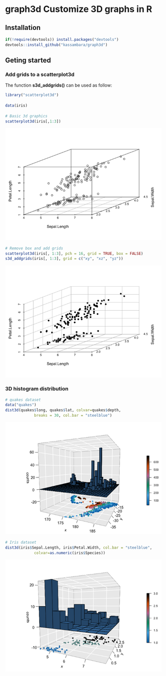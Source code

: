 <!-- README.md is generated from README.Rmd. Please edit that file -->
graph3d Customize 3D graphs in R
================================

Installation
------------

``` r
if(!require(devtools)) install.packages("devtools")
devtools::install_github("kassambara/graph3d")
```

Geting started
--------------

### Add grids to a scatterplot3d

The function **s3d\_addgrids()** can be used as follow:

``` r
library("scatterplot3d")

data(iris)

# Basic 3d graphics
scatterplot3d(iris[,1:3])
```

![](README-add-grids-1.png)

``` r
# Remove box and add grids
scatterplot3d(iris[, 1:3], pch = 16, grid = TRUE, box = FALSE)
s3d_addgrids(iris[, 1:3], grid = c("xy", "xz", "yz"))
```

![](README-add-grids-2.png)

### 3D histogram distribution

``` r
# quakes dataset
data("quakes")
dist3d(quakes$long, quakes$lat, colvar=quakes$depth,
             breaks = 30, col.bar = "steelblue")
```

![](README-3d-histogram-distribution-1.png)

``` r
# Iris dataset
dist3d(iris$Sepal.Length, iris$Petal.Width, col.bar = "steelblue", 
             colvar=as.numeric(iris$Species))
```

![](README-3d-histogram-distribution-2.png)

